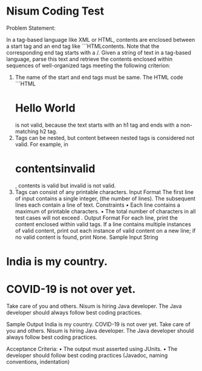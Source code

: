 # Nisum Coding Test

Problem Statement:

In a tag-based language like XML or HTML, contents are enclosed between a start tag and an end tag like ```HTML<tag>contents</tag>. 
Note that the corresponding end tag starts with a /.
Given a string of text in a tag-based language, parse this text and retrieve the contents enclosed within sequences of well-organized tags meeting the following criterion:
1.	The name of the start and end tags must be same. The HTML code ```HTML<h1>Hello World</h2> 
is not valid, because the text starts with an h1 tag and ends with a non-matching h2 tag.
2.	Tags can be nested, but content between nested tags is considered not valid. For example, in <h1><a>contents</a>invalid</h1>, contents is valid but invalid is not valid.
3.	Tags can consist of any printable characters.
Input Format
The first line of input contains a single integer,  (the number of lines).
The  subsequent lines each contain a line of text.
Constraints
•	Each line contains a maximum of  printable characters.
•	The total number of characters in all test cases will not exceed .
Output Format
For each line, print the content enclosed within valid tags.
If a line contains multiple instances of valid content, print out each instance of valid content on a new line; if no valid content is found, print None.
Sample Input String
<h1>India is my country.</h1>
<h1><h1>COVID-19 is not over yet.</h1></h1><par>Take care of you and others. </par>
<Nisum>Nisum is hiring Java developer.</Nisum>
<java developer>The Java developer should always follow best coding practices.</java developer>

Sample Output
India is my country.
COVID-19 is not over yet.
Take care of you and others.
Nisum is hiring Java developer.
The Java developer should always follow best coding practices.

Acceptance Criteria:
•	The output must asserted using JUnits.
•	The developer should follow best coding practices (Javadoc, naming conventions, indentation)

